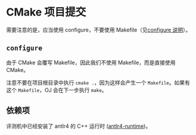 # CMake 项目提交

需要注意的是，应当使用 configure，不要使用 Makefile（见[configure 说明](#configure)）。

## `configure`

由于 CMake 会覆写 Makefile，因此我们不使用 Makefile，而是直接使用 CMake。

注意不要在项目根目录中执行 `cmake .`，因为这样会产生一个 `Makefile`。如果有这个
`Makefile`，OJ 会在下一步执行 `make`。

## 依赖项

评测机中已经安装了 antlr4 的 C++ 运行时
([antlr4-runtime](https://archlinux.org/packages/extra/x86_64/antlr4-runtime/))。
